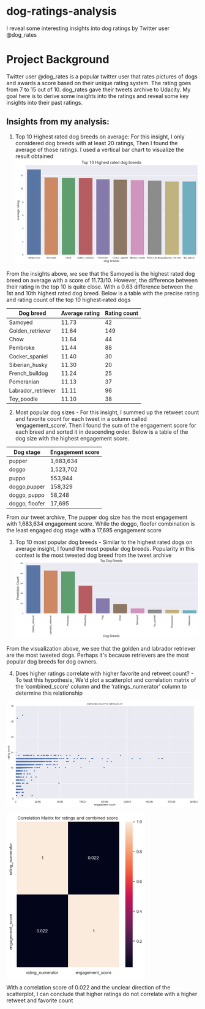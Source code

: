 # dog-ratings-analysis
I reveal some interesting insights into dog ratings by Twitter user @dog_rates

# Project Background
Twitter user @dog_rates is a popular twitter user that rates pictures of dogs and awards a score based on their unique rating system. The rating goes from 7 to 15 out of 10. dog_rates gave their tweets archive to Udacity. My goal here is to derive some insights into the ratings and reveal some key insights into their past ratings. 

## Insights from my analysis:

1. Top 10 Highest rated dog breeds on average: For this insight, I only considered dog breeds with at least 20 ratings, Then I found the average of those ratings. I used a vertical bar chart to visualize the result obtained
![](https://github.com/abdulj007/dog-ratings-analysis/blob/main/Highest%20rated%20dog%20breeds.png)
 
 From the insights above, we see that the Samoyed is the highest rated dog breed on average with a score of 11.73/10. However, the difference between their rating in the top 10 is quite close. With a 0.63 difference between the 1st and 10th highest rated dog breed. Below is a table with the precise rating and rating count of the top 10 highest-rated dogs
 
 |Dog breed       | Average rating | Rating count|
 |----------------|----------------|-------------|
 |Samoyed          | 11.73          | 42         |
|Golden_retriever | 11.64          | 149         |
|Chow              | 11.64          | 44         |      
|Pembroke          | 11.44          | 88         |
|Cocker_spaniel    | 11.40          | 30         |
|Siberian_husky    | 11.30          |20          |
|French_bulldog    | 11.24          |25          |
|Pomeranian        | 11.13          |37          |
|Labrador_retriever| 11.11          | 96         |
|Toy_poodle        |11.10           |38          |


2. Most popular dog sizes - For this insight, I summed up the retweet count and favorite count for each tweet in a column called ‘engagement_score’. Then I found the sum of the engagement score for each breed and sorted it in descending order. Below is a table of the dog size with the highest engagement score.

|Dog stage        | Engagement score | 
|-----------------|------------------|
|pupper           |1,683,634         |
|doggo|1,523,702|
|puppo| 553,944|
|doggo,pupper| 158,329|
|doggo, puppo| 58,248|
|doggo, floofer| 17,695|

From our tweet archive, The pupper dog size has the most engagement with 1,683,634 engagement score. While the doggo, floofer combination is the least engaged dog stage with a 17,695 engagement score

3. Top 10 most popular dog breeds - Similar to the highest rated dogs on average insight, I found the most popular dog breeds. Popularity in this context is the most tweeted dog breed from the tweet archive
![](https://github.com/abdulj007/dog-ratings-analysis/blob/main/top%20dog%20breeds.png)

From the visualization above, we see that the golden and labrador retriever are the most tweeted dogs. Perhaps it's because retrievers are the most popular dog breeds for dog owners.

4. Does higher ratings correlate with higher favorite and retweet count? -  To test this hypothesis, We'd plot a scatterplot and correlation matrix of the ‘combined_score’ column and the ‘ratings_numerator’ column to determine this relationship

![](https://github.com/abdulj007/dog-ratings-analysis/blob/main/not%20related.png)

![](https://github.com/abdulj007/dog-ratings-analysis/blob/main/correlation%20matrix.png)

With a correlation score of 0.022 and the unclear direction of the scatterplot, I can
conclude that higher ratings do not correlate with a higher retweet and favorite count
